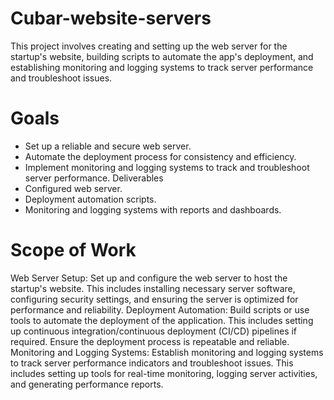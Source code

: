 # Cubar-website-servers
This project involves creating and setting up the web server for the startup's website, building scripts to automate the app's deployment, and establishing monitoring and logging systems to track server performance and troubleshoot issues.

# Goals
- Set up a reliable and secure web server.
- Automate the deployment process for consistency and efficiency.
- Implement monitoring and logging systems to track and troubleshoot server
performance.
Deliverables
- Configured web server.
- Deployment automation scripts.
- Monitoring and logging systems with reports and dashboards.

# Scope of Work
Web Server Setup: Set up and configure the web server to host the startup's website. This
includes installing necessary server software, configuring security settings, and ensuring the
server is optimized for performance and reliability.
Deployment Automation: Build scripts or use tools to automate the deployment of the
application. This includes setting up continuous integration/continuous deployment (CI/CD)
pipelines if required. Ensure the deployment process is repeatable and reliable.
Monitoring and Logging Systems: Establish monitoring and logging systems to track server
performance indicators and troubleshoot issues. This includes setting up tools for real-time
monitoring, logging server activities, and generating performance reports.
